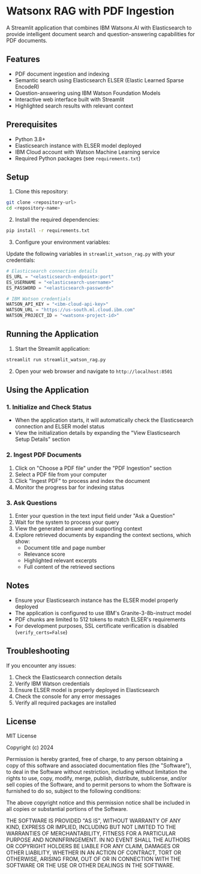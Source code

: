 # Watsonx RAG with PDF Ingestion

A Streamlit application that combines IBM Watsonx.AI with Elasticsearch to provide intelligent document search and question-answering capabilities for PDF documents.

## Features

- PDF document ingestion and indexing
- Semantic search using Elasticsearch ELSER (Elastic Learned Sparse EncodeR)
- Question-answering using IBM Watson Foundation Models
- Interactive web interface built with Streamlit
- Highlighted search results with relevant context

## Prerequisites

- Python 3.8+
- Elasticsearch instance with ELSER model deployed
- IBM Cloud account with Watson Machine Learning service
- Required Python packages (see `requirements.txt`)

## Setup

1. Clone this repository: 

```bash
git clone <repository-url>
cd <repository-name>
```

2. Install the required dependencies:

```bash
pip install -r requirements.txt
```

3. Configure your environment variables:

Update the following variables in `streamlit_watson_rag.py` with your credentials:

```python
# Elasticsearch connection details
ES_URL = "<elasticsearch-endpoint>:port"
ES_USERNAME = "<elasticsearch-username>"
ES_PASSWORD = "<elasticsearch-password>"

# IBM Watson credentials
WATSON_API_KEY = "<ibm-cloud-api-key>"
WATSON_URL = "https://us-south.ml.cloud.ibm.com"
WATSON_PROJECT_ID = "<watsonx-project-id>"
```

## Running the Application

1. Start the Streamlit application:
```bash
streamlit run streamlit_watson_rag.py
```

2. Open your web browser and navigate to `http://localhost:8501`

## Using the Application

### 1. Initialize and Check Status
- When the application starts, it will automatically check the Elasticsearch connection and ELSER model status
- View the initialization details by expanding the "View Elasticsearch Setup Details" section

### 2. Ingest PDF Documents
1. Click on "Choose a PDF file" under the "PDF Ingestion" section
2. Select a PDF file from your computer
3. Click "Ingest PDF" to process and index the document
4. Monitor the progress bar for indexing status

### 3. Ask Questions
1. Enter your question in the text input field under "Ask a Question"
2. Wait for the system to process your query
3. View the generated answer and supporting context
4. Explore retrieved documents by expanding the context sections, which show:
   - Document title and page number
   - Relevance score
   - Highlighted relevant excerpts
   - Full content of the retrieved sections

## Notes

- Ensure your Elasticsearch instance has the ELSER model properly deployed
- The application is configured to use IBM's Granite-3-8b-instruct model
- PDF chunks are limited to 512 tokens to match ELSER's requirements
- For development purposes, SSL certificate verification is disabled (`verify_certs=False`)

## Troubleshooting

If you encounter any issues:

1. Check the Elasticsearch connection details
2. Verify IBM Watson credentials
3. Ensure ELSER model is properly deployed in Elasticsearch
4. Check the console for any error messages
5. Verify all required packages are installed

## License

MIT License

Copyright (c) 2024

Permission is hereby granted, free of charge, to any person obtaining a copy
of this software and associated documentation files (the "Software"), to deal
in the Software without restriction, including without limitation the rights
to use, copy, modify, merge, publish, distribute, sublicense, and/or sell
copies of the Software, and to permit persons to whom the Software is
furnished to do so, subject to the following conditions:

The above copyright notice and this permission notice shall be included in all
copies or substantial portions of the Software.

THE SOFTWARE IS PROVIDED "AS IS", WITHOUT WARRANTY OF ANY KIND, EXPRESS OR
IMPLIED, INCLUDING BUT NOT LIMITED TO THE WARRANTIES OF MERCHANTABILITY,
FITNESS FOR A PARTICULAR PURPOSE AND NONINFRINGEMENT. IN NO EVENT SHALL THE
AUTHORS OR COPYRIGHT HOLDERS BE LIABLE FOR ANY CLAIM, DAMAGES OR OTHER
LIABILITY, WHETHER IN AN ACTION OF CONTRACT, TORT OR OTHERWISE, ARISING FROM,
OUT OF OR IN CONNECTION WITH THE SOFTWARE OR THE USE OR OTHER DEALINGS IN THE
SOFTWARE.